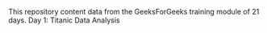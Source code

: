 This repository content data from the GeeksForGeeks training module of 21 days. 
Day 1: Titanic Data Analysis

